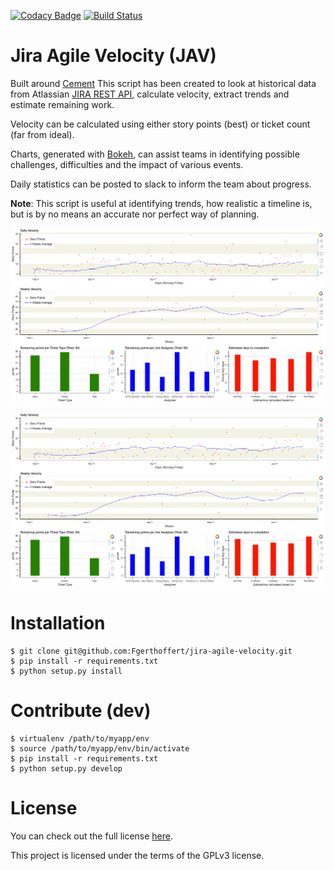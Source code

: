 [![Codacy Badge](https://api.codacy.com/project/badge/Grade/65cf614a1b374a41a6ae09996c59701c)](https://www.codacy.com/app/Gerthoffert/jira-agile-velocity?utm_source=github.com&amp;utm_medium=referral&amp;utm_content=Fgerthoffert/jira-agile-velocity&amp;utm_campaign=Badge_Grade)
[![Build Status](https://travis-ci.org/Fgerthoffert/jira-agile-velocity.svg?branch=master)](https://travis-ci.org/Fgerthoffert/jira-agile-velocity)

Jira Agile Velocity (JAV)
==============================================================================

Built around [Cement](http://builtoncement.com/) This script has been created to look at historical data from Atlassian [JIRA REST API](https://developer.atlassian.com/jiradev/jira-apis/jira-rest-apis), calculate velocity, extract trends and estimate remaining work.

Velocity can be calculated using either story points (best) or ticket count (far from ideal). 

Charts, generated with [Bokeh](http://bokeh.pydata.org/en/latest/), can assist teams in identifying possible challenges, difficulties and the impact of various events.

Daily statistics can be posted to slack to inform the team about progress.

__Note__: This script is useful at identifying trends, how realistic a timeline is, but is by no means an accurate nor perfect way of planning.

![Bokeh Report](docs/jav-stats.png "Bokeh Report")

![Slack Message](docs/jav-stats.png "Slack Message")

# Installation

```
$ git clone git@github.com:Fgerthoffert/jira-agile-velocity.git
$ pip install -r requirements.txt
$ python setup.py install
```

# Contribute (dev)
```
$ virtualenv /path/to/myapp/env
$ source /path/to/myapp/env/bin/activate
$ pip install -r requirements.txt
$ python setup.py develop
```

# License

You can check out the full license [here](https://github.com/Fgerthoffert/jira-agile-velocity/blob/master/LICENSE).

This project is licensed under the terms of the GPLv3 license.